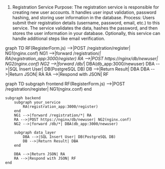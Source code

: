 1. Registration Service
Purpose: The registration service is responsible for creating new user accounts. It handles user input validation, password hashing, and storing user information in the database.
Process:
Users submit their registration details (username, password, email, etc.) to this service.
The service validates the data, hashes the password, and then stores the user information in your database.
Optionally, this service can handle additional steps like email verification.


graph TD
    RF(RegisterForm.js) -->|POST /registration/register| NG1(nginx.conf)
    NG1 -->|forward /registration/*| RA(registration_app:3000/register)
    RA -->|POST https://nginx/db/newuser| NG2(nginx.conf)
    NG2 -->|forward /db/*| DBA(db_app:3000/newuser)
    DBA -->|SQL Insert User| DB(PostgreSQL DB)
    DB -->|Return Result| DBA
    DBA -->|Return JSON| RA
    RA -->|Respond with JSON| RF


graph TD
    subgraph frontend
        RF(RegisterForm.js) -->|POST /registration/register| NG1(nginx.conf)
    end

    subgraph backend
        subgraph your_service
            RA(registration_app:3000/register)
        end
        NG1 -->|forward /registration/*| RA
        RA -->|POST https://nginx/db/newuser| NG2(nginx.conf)
        NG2 -->|forward /db/*| DBA(db_app:3000/newuser)
        
        subgraph data_layer
            DBA -->|SQL Insert User| DB(PostgreSQL DB)
            DB -->|Return Result| DBA
        end

        DBA -->|Return JSON| RA
        RA -->|Respond with JSON| RF
    end
